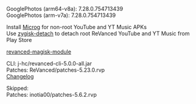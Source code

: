 GooglePhotos (arm64-v8a): 7.28.0.754713439  
GooglePhotos (arm-v7a): 7.28.0.754713439  

Install [Microg](https://github.com/ReVanced/GmsCore/releases) for non-root YouTube and YT Music APKs  
Use [zygisk-detach](https://github.com/j-hc/zygisk-detach) to detach root ReVanced YouTube and YT Music from Play Store  

[revanced-magisk-module](https://github.com/j-hc/revanced-magisk-module)
  
CLI: j-hc/revanced-cli-5.0.0-all.jar  
Patches: ReVanced/patches-5.23.0.rvp  
[Changelog](https://github.com/ReVanced/revanced-patches/releases/tag/v5.23.0)  

Skipped:  
Patches: inotia00/patches-5.6.2.rvp                
